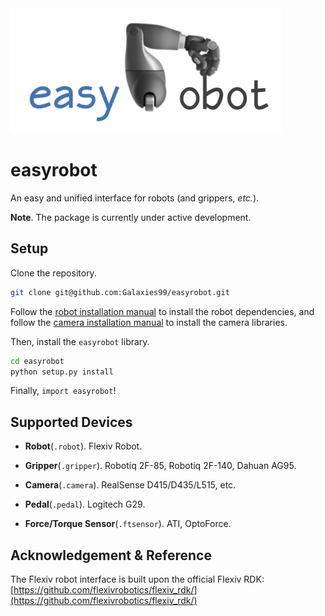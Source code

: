 <img src="assets/easyrobot.png" alt="easyrobot" height=200 />

# easyrobot

An easy and unified interface for robots (and grippers, *etc.*).

**Note**. The package is currently under active development.

## Setup

Clone the repository.

```bash
git clone git@github.com:Galaxies99/easyrobot.git
```

Follow the [robot installation manual](docs/install/robot.md) to install the robot dependencies, and follow the [camera installation manual](docs/install/camera.md) to install the camera libraries.

Then, install the `easyrobot` library.

```bash
cd easyrobot
python setup.py install
```

Finally, `import easyrobot`!

## Supported Devices

- **Robot**(`.robot`). Flexiv Robot.

- **Gripper**(`.gripper`). Robotiq 2F-85, Robotiq 2F-140, Dahuan AG95.

- **Camera**(`.camera`). RealSense D415/D435/L515, etc.

- **Pedal**(`.pedal`). Logitech G29.

- **Force/Torque Sensor**(`.ftsensor`). ATI, OptoForce.

## Acknowledgement & Reference

The Flexiv robot interface is built upon the official Flexiv RDK: [https://github.com/flexivrobotics/flexiv_rdk/](https://github.com/flexivrobotics/flexiv_rdk/)
